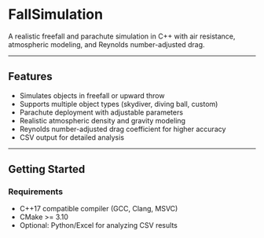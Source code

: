 # FallSimulation

A realistic freefall and parachute simulation in C++ with air resistance, atmospheric modeling, and Reynolds number-adjusted drag.

---

## Features
- Simulates objects in freefall or upward throw
- Supports multiple object types (skydiver, diving ball, custom)
- Parachute deployment with adjustable parameters
- Realistic atmospheric density and gravity modeling
- Reynolds number-adjusted drag coefficient for higher accuracy
- CSV output for detailed analysis

---

## Getting Started

### Requirements
- C++17 compatible compiler (GCC, Clang, MSVC)
- CMake >= 3.10
- Optional: Python/Excel for analyzing CSV results

